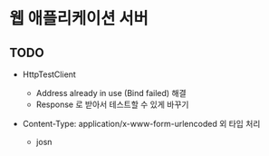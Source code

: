 # 웹 애플리케이션 서버

## TODO
- HttpTestClient 
    - Address already in use (Bind failed) 해결
    - Response 로 받아서 테스트할 수 있게 바꾸기

- Content-Type: application/x-www-form-urlencoded 외 타입 처리
    - josn